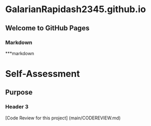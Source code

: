 # GalarianRapidash2345.github.io

## Welcome to GitHub Pages


### Markdown

***markdown


# Self-Assessment
## Purpose
### Header 3

[Code Review for this project] (main/CODEREVIEW.md)

